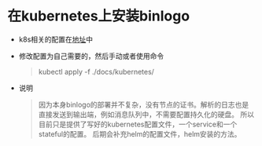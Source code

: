 在kubernetes上安装binlogo
============

- k8s相关的配置在[地址](docs/kubernetes)中
- 修改配置为自己需要的，然后手动或者使用命令
    > kubectl apply -f ./docs/kubernetes/
  
- 说明 
  > 因为本身binlogo的部署并不复杂，没有节点的证书。解析的日志也是直接发送到输出端，例如消息队列中，不需要配置持久化的硬盘。
  > 所以目前只是提供了写好的kubernetes配置文件，一个service和一个stateful的配置。
  > 后期会补充helm的配置文件，helm安装的方法。

